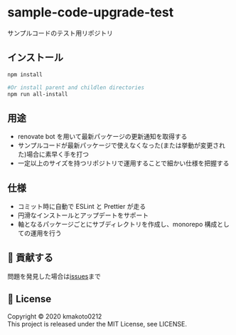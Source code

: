 # sample-code-upgrade-test

サンプルコードのテスト用リポジトリ

## インストール

```bash
npm install

#Or install parent and childlen directories
npm run all-install
```

## 用途

- renovate bot を用いて最新パッケージの更新通知を取得する
- サンプルコードが最新パッケージで使えなくなった(または挙動が変更された)場合に素早く手を打つ
- 一定以上のサイズを持つリポジトリで運用することで細かい仕様を把握する

## 仕様

- コミット時に自動で ESLint と Prettier が走る
- 円滑なインストールとアップデートをサポート
- 軸となるパッケージごとにサブディレクトリを作成し、monorepo 構成としての運用を行う

## 🤝 貢献する

問題を発見した場合は[issues](https://github.com/kmakoto0212/sample-code-upgrade-test/issues)まで

## 📝 License

Copyright © 2020 kmakoto0212  
This project is released under the MIT License, see LICENSE.
